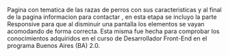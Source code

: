 Pagina con tematica de las razas de perros con sus caracteristicas y al final de la pagina informacion para contactar , en esta etapa se incluyo la parte Responsive para que al disminuir una pantalla los elementos se vayan acomodando de forma correcta.
Esta misma fue hecha para comprobar los conocimientos adquiridos en el curso de Desarrollador Front-End en el programa Buenos Aires (BA) 2.0.
